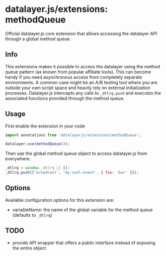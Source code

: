 # datalayer.js/extensions: methodQueue
Official datalayer.js core extension that allows accessing the datalayer API through a global method queue.

## Info
This extensions makes it possible to access the datalayer using the method queue pattern (as known from popular affiliate tools). This can become handy if you need asynchronous access from completely separate environments. A common case might be an A/B testing tool where you are outside your own script space and heavily rely on external initialization processes. Datalayer.js intercepts any calls to `_dtlrq.push` and executes the associated functions provided through the method queue.

## Usage
First enable the extension in your code

```javascript
import annotations from 'datalayerjs/extensions/methodQueue';

datalayer.use(methodQueue());
```

Then use the global method queue object to access datalayer.js from everywhere.
```javascript
_dtlrq = window._dtlrq || [];
_dtlrq.push(['broadcast', 'my-cool-event', { foo: 'bar' }]);
```

## Options
Available configuration options for this extension are:
- variableName: the name of the global variable for the method queue (defaults to `_dtlrq`)

## TODO
- provide API wrapper that offers a public interface instead of exposing the entire object
